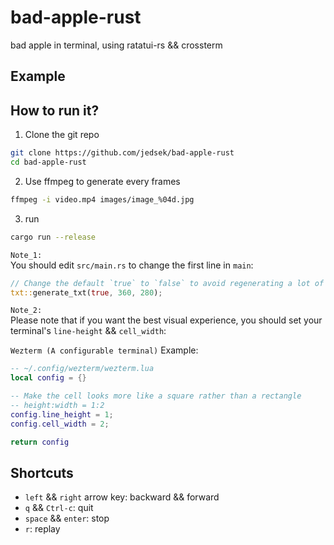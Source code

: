 # bad-apple-rust
bad apple in terminal, using ratatui-rs && crossterm

## Example



## How to run it?

1. Clone the git repo

```bash
git clone https://github.com/jedsek/bad-apple-rust
cd bad-apple-rust
```

2. Use ffmpeg to generate every frames

```bash
ffmpeg -i video.mp4 images/image_%04d.jpg
```

3. run

```bash
cargo run --release
```

`Note_1:`  
You should edit `src/main.rs` to change the first line in `main`:  

```rust
// Change the default `true` to `false` to avoid regenerating a lot of txt files in lots of compile time
txt::generate_txt(true, 360, 280);
```

`Note_2:`  
Please note that if you want the best visual experience, you should set your terminal's `line-height` && `cell_width`:

`Wezterm (A configurable terminal)` Example:

```lua
-- ~/.config/wezterm/wezterm.lua
local config = {}

-- Make the cell looks more like a square rather than a rectangle
-- height:width = 1:2
config.line_height = 1;  
config.cell_width = 2;

return config
```

## Shortcuts

- `left` && `right` arrow key: backward && forward
- `q`  && `Ctrl-c`: quit
- `space` && `enter`: stop
- `r`: replay
